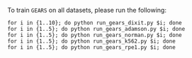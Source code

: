 To train `GEARS` on all datasets, please run the following:

```
for i in {1..10}; do python run_gears_dixit.py $i; done
for i in {1..5}; do python run_gears_adamson.py $i; done
for i in {1..5}; do python run_gears_norman.py $i; done
for i in {1..5}; do python run_gears_k562.py $i; done
for i in {1..5}; do python run_gears_rpe1.py $i; done
```